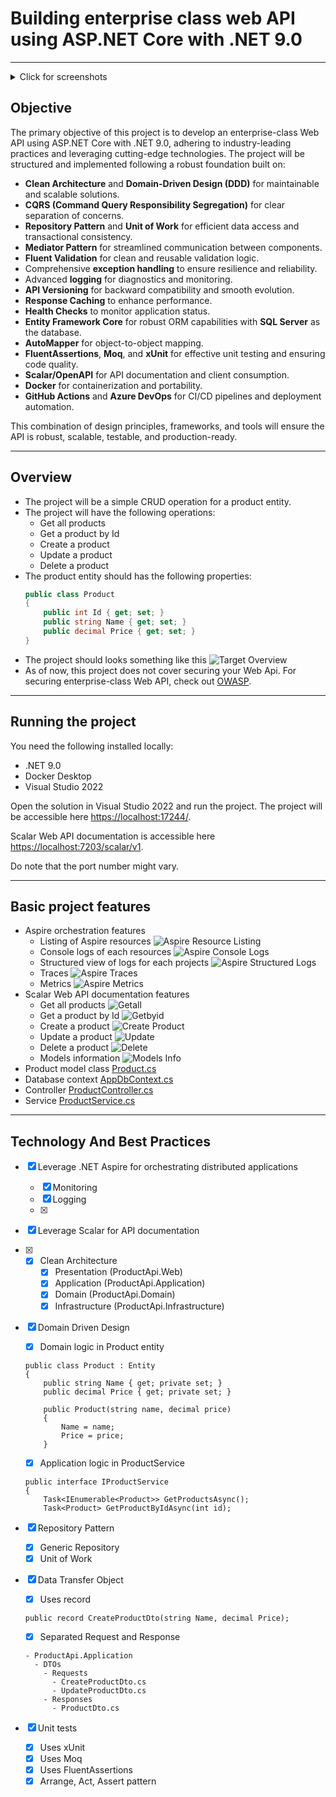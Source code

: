 # Building enterprise class web API using ASP.NET Core with .NET 9.0
---

 <details>

 <summary>Click for screenshots</summary>

<!--## Screenshots-->
[Aspire](https://learn.microsoft.com/en-us/dotnet/aspire/get-started/aspire-overview) main orchestration page
![Aspire1](images/Aspire1.png)
[Scalar](https://scalar.com/) Web Api Documentation page
![Web Api1](images/WebApi1.png)
Docker Desktop 
![Docker1](images/Docker1.png)
Get all products
![Getall](images/getall.png)
Get a product by Id
![Getbyid](images/Getbyid.png)
Create a product
![Create Product](images/CreateProduct.png)
Update a product
![Update](images/Update.png)
Delete a product
![Delete](images/Delete.png)
Console logs
![Console Logs](images/consoleLogs.png)
Structure logs
![Structure Logs](images/structureLogs.png)
Traces
![Traces1](images/Traces1.png)
![Traces2](images/Traces2.png)
Metrics
![Metrics](images/Metrics.png)
pgAdmin
![Pg Admin](images/pgAdmin.png)
pgWeb
![Pg Web](images/pgWeb.png)
 --- 

</details>

## Objective 

The primary objective of this project is to develop an enterprise-class Web API using ASP.NET Core with .NET 9.0, adhering to industry-leading practices and leveraging cutting-edge technologies. The project will be structured and implemented following a robust foundation built on:  

- **Clean Architecture** and **Domain-Driven Design (DDD)** for maintainable and scalable solutions.  
- **CQRS (Command Query Responsibility Segregation)** for clear separation of concerns.  
- **Repository Pattern** and **Unit of Work** for efficient data access and transactional consistency.  
- **Mediator Pattern** for streamlined communication between components.  
- **Fluent Validation** for clean and reusable validation logic.  
- Comprehensive **exception handling** to ensure resilience and reliability.  
- Advanced **logging** for diagnostics and monitoring.  
- **API Versioning** for backward compatibility and smooth evolution.  
- **Response Caching** to enhance performance.  
- **Health Checks** to monitor application status.  
- **Entity Framework Core** for robust ORM capabilities with **SQL Server** as the database.  
- **AutoMapper** for object-to-object mapping.  
- **FluentAssertions**, **Moq**, and **xUnit** for effective unit testing and ensuring code quality.  
- **Scalar/OpenAPI** for API documentation and client consumption.  
- **Docker** for containerization and portability.  
- **GitHub Actions** and **Azure DevOps** for CI/CD pipelines and deployment automation.  

This combination of design principles, frameworks, and tools will ensure the API is robust, scalable, testable, and production-ready.  

--- 

## Overview
 - The project will be a simple CRUD operation for a product entity.
 - The project will have the following operations:
   - Get all products
   - Get a product by Id
   - Create a product
   - Update a product
   - Delete a product
 - The product entity should has the following properties:
   ```csharp
   public class Product
   {
	   public int Id { get; set; }
	   public string Name { get; set; }
	   public decimal Price { get; set; }
   }
   ```
 - The project should looks something like this
![Target Overview](images/TargetOverview.png)
 - As of now, this project does not cover securing your Web Api. For securing enterprise-class Web API, check out [OWASP](https://cheatsheetseries.owasp.org/cheatsheets/DotNet_Security_Cheat_Sheet.html).

 --- 

 ## Running the project

You need the following installed locally:
- .NET 9.0
- Docker Desktop 
- Visual Studio 2022

Open the solution in Visual Studio 2022 and run the project. The project will be accessible here [https://localhost:17244/](https://localhost:17244/).

Scalar Web API documentation is accessible here [https://localhost:7203/scalar/v1](https://localhost:7203/scalar/v1).

Do note that the port number might vary.

 --- 

## Basic project features
- Aspire orchestration features
	- Listing of Aspire resources
![Aspire Resource Listing](images/AspireResourceListing.png)
	- Console logs of each resources
![Aspire Console Logs](images/AspireConsoleLogs.png)
	- Structured view of logs for each projects
![Aspire Structured Logs](images/AspireStructuredLogs.png)
	- Traces
![Aspire Traces](images/AspireTraces.png)
	- Metrics
![Aspire Metrics](images/AspireMetrics.png)
- Scalar Web API documentation features
	- Get all products
![Getall](images/getall.png)
	- Get a product by Id
![Getbyid](images/Getbyid.png)
	- Create a product
![Create Product](images/CreateProduct.png)
	- Update a product
![Update](images/Update.png)
	- Delete a product
![Delete](images/Delete.png)
	- Models information
![Models Info](images/ModelsInfo.png)
- Product model class
[Product.cs](src/ProductApi.Domain/Entities/Product.cs)
- Database context
[AppDbContext.cs](src/ProductApi.Infrastructure/Data/AppDbContext.cs)
- Controller
[ProductController.cs](src/ProductApi.Api/Controllers/ProductController.cs)
- Service
[ProductService.cs](src/ProductApi.Application/Services/ProductService.cs)

 --- 

## Technology And Best Practices
- [X] Leverage .NET Aspire for orchestrating distributed applications
	- [X] Monitoring
	- [X] Logging
	- [X] 

- [X] Leverage Scalar for API documentation

- [X] - [X] Clean Architecture
	- [X] Presentation (ProductApi.Web)
	- [X] Application (ProductApi.Application)
	- [X] Domain (ProductApi.Domain)
	- [X] Infrastructure (ProductApi.Infrastructure)

- [X] Domain Driven Design
	- [X] Domain logic in Product entity

	```
	public class Product : Entity
	{
		public string Name { get; private set; }
		public decimal Price { get; private set; }

		public Product(string name, decimal price)
		{
			Name = name;
			Price = price;
		}
	```

	- [X] Application logic in ProductService

	```
	public interface IProductService
	{
		Task<IEnumerable<Product>> GetProductsAsync();
		Task<Product> GetProductByIdAsync(int id);
	```

- [X] Repository Pattern
	- [X] Generic Repository
	- [X] Unit of Work

- [X] Data Transfer Object
	- [X] Uses record
	```
	public record CreateProductDto(string Name, decimal Price);
	```
	- [X] Separated Request and Response
	```
	- ProductApi.Application
	  - DTOs
		- Requests
		  - CreateProductDto.cs
		  - UpdateProductDto.cs
		- Responses
		  - ProductDto.cs
	```

- [X] Unit tests
	- [X] Uses xUnit 
	- [X] Uses Moq
	- [X] Uses FluentAssertions
	- [X] Arrange, Act, Assert pattern

	```